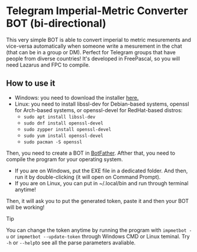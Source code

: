 # Telegram Imperial-Metric Converter BOT (bi-directional)

This very simple BOT is able to convert imperial to metric mesurements and vice-versa automatically when someone write a mesurement in the chat (that can be in a group or DM).
Perfect for Telegram groups that have people from diverse countries!
It's developed in FreePascal, so you will need Lazarus and FPC to compile.

## How to use it

* Windows: you need to download the installer [here.](https://slproweb.com/products/Win32OpenSSL.html  )
* Linux: you need to install libssl-dev for Debian-based systems, openssl for Arch-based systems, or openssl-devel for RedHat-based distros:
  * `sudo apt install libssl-dev`
  * `sudo dnf install openssl-devel`
  * `sudo zypper install openssl-devel`
  * `sudo yum install openssl-devel`
  * `sudo pacman -S openssl`

Then, you need to create a BOT in [BotFather](https://t.me/botfather). Afther that, you need to compile the program for your operating system.
* If you are on Windows, put the EXE file in a dedicated folder. And then, run it by double-clicking (it will open on Command Prompt).
* If you are on Linux, you can put in ~/.local/bin and run through terminal anytime!

Then, it will ask you to put the generated token, paste it and then your BOT will be working!

> [!TIP]
> You can change the token anytime by running the program with `impmetbot -u` or `impmetbot --update-token` through Windows CMD or Linux teminal. Try `-h` or `--help`to see all the parse parameters avaliable.
